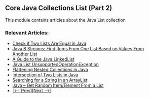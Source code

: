 ## Core Java Collections List (Part 2)

This module contains articles about the Java List collection

### Relevant Articles: 
- [Check if Two Lists Are Equal in Java](https://www.baeldung.com/java-test-a-list-for-ordinality-and-equality)
- [Java 8 Streams: Find Items From One List Based on Values From Another List](https://www.baeldung.com/java-streams-find-list-items)
- [A Guide to the Java LinkedList](https://www.baeldung.com/java-linkedlist)
- [Java List UnsupportedOperationException](https://www.baeldung.com/java-list-unsupported-operation-exception)
- [Flattening Nested Collections in Java](https://www.baeldung.com/java-flatten-nested-collections)
- [Intersection of Two Lists in Java](https://www.baeldung.com/java-lists-intersection)
- [Searching for a String in an ArrayList](https://www.baeldung.com/java-search-string-arraylist)
- [Java – Get Random Item/Element From a List](http://www.baeldung.com/java-random-list-element)
- [[<-- Prev]](/core-java-modules/core-java-collections-list)[[Next -->]](/core-java-modules/core-java-collections-list-3)
